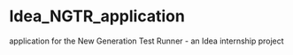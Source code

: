 # Idea_NGTR_application
application for the New Generation Test Runner - an Idea internship project
